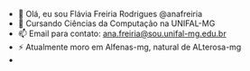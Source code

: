 - 👋 Olá, eu sou Flávia Freiria Rodrigues @anafreiria
- 🌱 Cursando Ciências da Computação na UNIFAL-MG
- 📫 Email para contato: ana.freiria@sou.unifal-mg.edu.br
- ⚡ Atualmente moro em Alfenas-mg, natural de ALterosa-mg
- 
<!---
anafreiria/anafreiria is a ✨ special ✨ repository because its `README.md` (this file) appears on your GitHub profile.
You can click the Preview link to take a look at your changes.
--->
